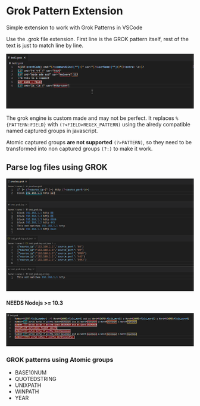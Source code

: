 # Grok Pattern Extension

Simple extension to work with Grok Patterns in VSCode

Use the .grok file extension. First line is the GROK pattern itself, rest of the text is just to match line by line.

![Grok Pattern Export](https://raw.githubusercontent.com/SecSamDev/grok-vscode/master/doc/grok-export.gif)

The grok engine is custom made and may not be perfect. It replaces ```%{PATTERN:FIELD}``` with ```(?<FIELD>REGEX_PATTERN)``` using the alredy compatible named captured groups in javascript.

Atomic captured groups **are not supported** ```(?>PATTERN)```, so they need to be transformed into non captured groups ```(?:)``` to make it work.

## Parse log files using GROK
![Grok Pattern Export](https://raw.githubusercontent.com/SecSamDev/grok-vscode/master/doc/GROKing_files.png)

#### NEEDS Nodejs >= 10.3

![Grok Pattern extension](https://raw.githubusercontent.com/SecSamDev/grok-vscode/master/doc/extension_show.png)



### GROK patterns using Atomic groups

* BASE10NUM
* QUOTEDSTRING
* UNIXPATH
* WINPATH
* YEAR